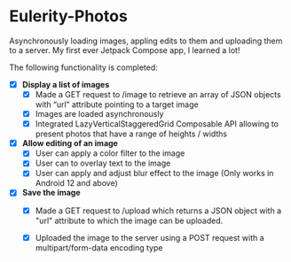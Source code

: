 # Eulerity-Photos
Asynchronously loading images, appling edits to them and uploading them to a server. My first ever Jetpack Compose app, I learned a lot!

The following functionality is completed:

- [x] **Display a list of images**
  - [x] Made a GET request to /image to retrieve an array of JSON objects with “url” attribute pointing to a target image
  - [x] Images are loaded asynchronously
  - [x] Integrated LazyVerticalStaggeredGrid Composable API allowing to present photos that have a range of heights / widths

- [x] **Allow editing of an image**
  - [x] User can apply a color filter to the image
  - [x] User can to overlay text to the image
  - [x] User can apply and adjust blur effect to the image (Only works in Android 12 and above)

- [x] **Save the image**
  - [x] Made a GET request to /upload which returns a JSON object with a "url" attribute to which the image can be uploaded.
  - [x] Uploaded the image to the server using a POST request with a multipart/form-data encoding type

